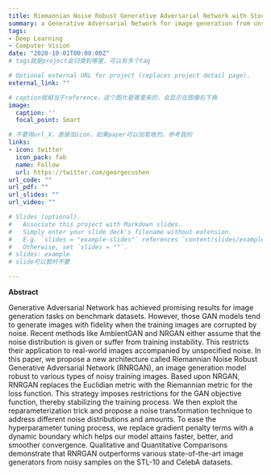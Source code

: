 ```yaml
---
title: Riemannian Noise Robust Generative Adversarial Network with Stochastic Bounds
summary: a Generative Adversarial Network for image generation from unspecified noisy data.
tags:
- Deep Learning
- Computer Vision
date: "2020-10-01T00:00:00Z"
# tags就是project会归类到哪里，可以有多个tag

# Optional external URL for project (replaces project detail page).
external_link: ""

# caption就相当于reference，这个图片是哪里来的，会显示在图像右下角
image:
  caption: ''
  focal_point: Smart

# 不要用url_X，直接加icon，如果paper可以加笔啥的，参考我的
links:
- icon: twitter
  icon_pack: fab
  name: Follow
  url: https://twitter.com/georgecushen
url_code: ""
url_pdf: ""
url_slides: ""
url_video: ""

# Slides (optional).
#   Associate this project with Markdown slides.
#   Simply enter your slide deck's filename without extension.
#   E.g. `slides = "example-slides"` references `content/slides/example-slides.md`.
#   Otherwise, set `slides = ""`.
# slides: example
# slide可以暂时不要

---
```

**Abstract**

Generative Adversarial Network has achieved promising results for image generation tasks on benchmark datasets. However, those GAN models tend to generate images with fidelity when the training images are corrupted by noise. Recent methods like AmbientGAN and NRGAN either assume that the noise distribution is given or suffer from training instability. This restricts their application to real-world images accompanied by unspecified noise. In this paper, we propose a new architecture called Riemannian Noise Robust Generative Adversarial Network (RNRGAN), an image generation model robust to various types of noisy training images. Based upon NRGAN, RNRGAN replaces the Euclidian metric with the Riemannian metric for the loss function. This strategy imposes restrictions for the GAN objective function, thereby stabilizing the training process. We then exploit the reparameterization trick and propose a noise transformation technique to address different noise distributions and amounts. To ease the hyperparameter tuning process, we replace gradient penalty terms with a dynamic boundary which helps our model attains faster, better, and smoother convergence. Qualitative and Quantitative Comparisons demonstrate that RNRGAN outperforms various state-of-the-art image generators from noisy samples on the STL-10 and CelebA datasets. 
